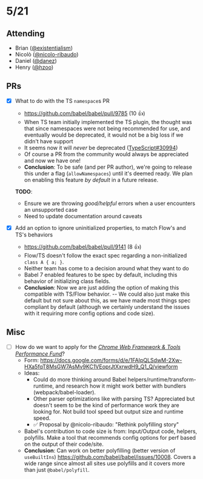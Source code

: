 # 5/21

## Attending

- Brian ([@existentialism](https://github.com/existentialism))
- Nicolò ([@nicolo-ribaudo](https://github.com/nicolo-ribaudo))
- Daniel ([@danez](https://github.com/danez))
- Henry ([@hzoo](https://github.com/hzoo))

## PRs

- [x] What to do with the TS `namespace`s PR
  - https://github.com/babel/babel/pull/9785 (10 :+1:)
  - When TS team initially implemented the TS plugin, the thought was that since namespaces were not being recommended for use, and eventually would be deprecated, it would not be a big loss if we didn't have support
  - It seems now it will _never_ be deprecated ([TypeScript#30994](https://github.com/microsoft/TypeScript/issues/30994))
  - Of course a PR from the community would always be appreciated and now we have one!
  - **Conclusion**: To be safe (and per PR author), we're going to release this under a flag (`allowNamespaces`) until it's deemed ready. We plan on enabling this feature _by default_ in a future release.

  **TODO**:
  
  - Ensure we are throwing *good/helpful* errors when a user encounters an unsupported case
  - Need to update documentation around caveats

- [x] Add an option to ignore uninitialized properties, to match Flow's and TS's behaviors
  - https://github.com/babel/babel/pull/9141 (8 :+1:)
  - Flow/TS doesn't follow the exact spec regarding a non-initialized `class A { a; }`.
  - Neither team has come to a decision around what they want to do
  - Babel 7 enabled features to be spec by default, including this behavior of initializing class fields.
  - **Conclusion**: Now we are just adding the option of making this compatible with TS/Flow behavior.
  -- We could also just make this default but not sure about this, as we have made most things spec compliant by default (although we certainly understand the issues with it requiring more config options and code size).

## Misc

- [ ] How do we want to apply for the [_Chrome Web Framework & Tools Performance Fund_](https://twitter.com/stubbornella/status/1128367893698060290)?
  - Form: https://docs.google.com/forms/d/e/1FAIpQLSdwM-2Xw-HXa5fqT8MsGW7AsMv9KC1VEoprJtXxrwdH9_Q1_Q/viewform
  - Ideas:
    - Could do more thinking around Babel helpers/runtime/transform-runtime, and research how it might work better with bundlers (webpack/babel-loader).
    - Other parser optimizations like with parsing TS? Appreciated but doesn't seem to be the kind of performance work they are looking for. Not build tool speed but output size and runtime speed.
    - ✅ Proposal by @nicolo-ribaudo: "Rethink polyfilling story"
  - Babel's contribution to code size is from: Input/Output code, helpers, polyfills. Make a tool that recommends config options for perf based on the output of their code/site. 
  - **Conclusion**: Can work on better polyfilling (better version of `useBuiltIns`) https://github.com/babel/babel/issues/10008. Covers a wide range since almost all sites use polyfills and it covers more than just `@babel/polyfill`.

